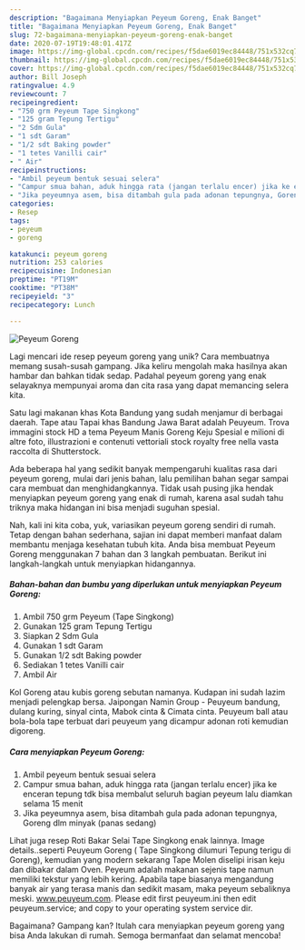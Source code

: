 ```yaml
---
description: "Bagaimana Menyiapkan Peyeum Goreng, Enak Banget"
title: "Bagaimana Menyiapkan Peyeum Goreng, Enak Banget"
slug: 72-bagaimana-menyiapkan-peyeum-goreng-enak-banget
date: 2020-07-19T19:48:01.417Z
image: https://img-global.cpcdn.com/recipes/f5dae6019ec84448/751x532cq70/peyeum-goreng-foto-resep-utama.jpg
thumbnail: https://img-global.cpcdn.com/recipes/f5dae6019ec84448/751x532cq70/peyeum-goreng-foto-resep-utama.jpg
cover: https://img-global.cpcdn.com/recipes/f5dae6019ec84448/751x532cq70/peyeum-goreng-foto-resep-utama.jpg
author: Bill Joseph
ratingvalue: 4.9
reviewcount: 7
recipeingredient:
- "750 grm Peyeum Tape Singkong"
- "125 gram Tepung Tertigu"
- "2 Sdm Gula"
- "1 sdt Garam"
- "1/2 sdt Baking powder"
- "1 tetes Vanilli cair"
- " Air"
recipeinstructions:
- "Ambil peyeum bentuk sesuai selera"
- "Campur smua bahan, aduk hingga rata (jangan terlalu encer) jika ke enceran tepung tdk bisa membalut seluruh bagian peyeum lalu diamkan selama 15 menit"
- "Jika peyeumnya asem, bisa ditambah gula pada adonan tepungnya, Goreng dlm minyak (panas sedang)"
categories:
- Resep
tags:
- peyeum
- goreng

katakunci: peyeum goreng 
nutrition: 253 calories
recipecuisine: Indonesian
preptime: "PT19M"
cooktime: "PT38M"
recipeyield: "3"
recipecategory: Lunch

---
```



![Peyeum Goreng](https://img-global.cpcdn.com/recipes/f5dae6019ec84448/751x532cq70/peyeum-goreng-foto-resep-utama.jpg)

Lagi mencari ide resep peyeum goreng yang unik? Cara membuatnya memang susah-susah gampang. Jika keliru mengolah maka hasilnya akan hambar dan bahkan tidak sedap. Padahal peyeum goreng yang enak selayaknya mempunyai aroma dan cita rasa yang dapat memancing selera kita.

Satu lagi makanan khas Kota Bandung yang sudah menjamur di berbagai daerah. Tape atau Tapai khas Bandung Jawa Barat adalah Peuyeum. Trova immagini stock HD a tema Peyeum Manis Goreng Keju Spesial e milioni di altre foto, illustrazioni e contenuti vettoriali stock royalty free nella vasta raccolta di Shutterstock.

Ada beberapa hal yang sedikit banyak mempengaruhi kualitas rasa dari peyeum goreng, mulai dari jenis bahan, lalu pemilihan bahan segar sampai cara membuat dan menghidangkannya. Tidak usah pusing jika hendak menyiapkan peyeum goreng yang enak di rumah, karena asal sudah tahu triknya maka hidangan ini bisa menjadi suguhan spesial.


Nah, kali ini kita coba, yuk, variasikan peyeum goreng sendiri di rumah. Tetap dengan bahan sederhana, sajian ini dapat memberi manfaat dalam membantu menjaga kesehatan tubuh kita. Anda bisa membuat Peyeum Goreng menggunakan 7 bahan dan 3 langkah pembuatan. Berikut ini langkah-langkah untuk menyiapkan hidangannya.

<!--inarticleads1-->

##### Bahan-bahan dan bumbu yang diperlukan untuk menyiapkan Peyeum Goreng:

1. Ambil 750 grm Peyeum (Tape Singkong)
1. Gunakan 125 gram Tepung Tertigu
1. Siapkan 2 Sdm Gula
1. Gunakan 1 sdt Garam
1. Gunakan 1/2 sdt Baking powder
1. Sediakan 1 tetes Vanilli cair
1. Ambil  Air


Kol Goreng atau kubis goreng sebutan namanya. Kudapan ini sudah lazim menjadi pelengkap bersa. Jaipongan Namin Group - Peuyeum bandung, dulang kuring, sinyal cinta, Mabok cinta &amp; Cimata cinta. Peuyeum ball atau bola-bola tape terbuat dari peuyeum yang dicampur adonan roti kemudian digoreng. 

<!--inarticleads2-->

##### Cara menyiapkan Peyeum Goreng:

1. Ambil peyeum bentuk sesuai selera
1. Campur smua bahan, aduk hingga rata (jangan terlalu encer) jika ke enceran tepung tdk bisa membalut seluruh bagian peyeum lalu diamkan selama 15 menit
1. Jika peyeumnya asem, bisa ditambah gula pada adonan tepungnya, Goreng dlm minyak (panas sedang)


Lihat juga resep Roti Bakar Selai Tape Singkong enak lainnya. Image details..seperti Peuyeum Goreng ( Tape Singkong dilumuri Tepung terigu di Goreng), kemudian yang modern sekarang Tape Molen diselipi irisan keju dan dibakar dalam Oven. Peyeum adalah makanan sejenis tape namun memiliki tekstur yang lebih kering. Apabila tape biasanya mengandung banyak air yang terasa manis dan sedikit masam, maka peyeum sebaliknya meski. www.peuyeum.com. Please edit first peuyeum.ini then edit peuyeum.service; and copy to your operating system service dir. 

Bagaimana? Gampang kan? Itulah cara menyiapkan peyeum goreng yang bisa Anda lakukan di rumah. Semoga bermanfaat dan selamat mencoba!
